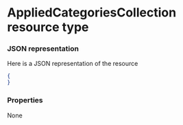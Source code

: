 # AppliedCategoriesCollection resource type



### JSON representation

Here is a JSON representation of the resource

<!-- {
  "blockType": "resource",
  "optionalProperties": [

  ],
  "@odata.type": "microsoft.graph.appliedcategoriescollection"
}-->

```json
{
}

```
### Properties
None

<!-- uuid: 93713206-fa02-48df-97bb-72304b6d766e
2015-10-25 12:56:09 UTC -->
<!-- {
  "type": "#page.annotation",
  "description": "AppliedCategoriesCollection resource",
  "keywords": "",
  "section": "documentation",
  "tocPath": ""
}-->